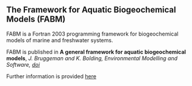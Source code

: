## The **F**ramework for **A**quatic **B**iogeochemical **M**odels (**FABM**)

FABM is a Fortran 2003 programming framework for biogeochemical models of marine and freshwater systems.

FABM is published in **A general framework for aquatic biogeochemical models**, *J. Bruggeman and K. Bolding, Environmental Modelling and Software, [doi](http://www.sciencedirect.com/science/article/pii/S1463500315002206)*

Further information is provided [here](http://fabm.net/wiki)

